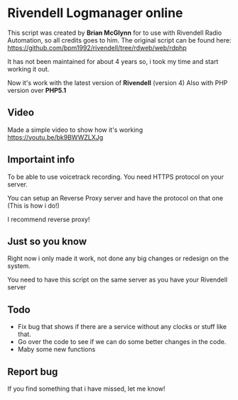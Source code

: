 # Rivendell Logmanager online

This script was created by **Brian McGlynn** for to use with Rivendell Radio Automation, so all credits goes to him.
The original script can be found here: https://github.com/bpm1992/rivendell/tree/rdweb/web/rdphp

It has not been maintained for about 4 years so, i took my time and start working it out.

Now it's work with the latest version of **Rivendell** (version 4)
Also with PHP version over **PHP5.1**

## Video
Made a simple video to show how it's working
https://youtu.be/bk9BWWZLXJg

## Importaint info
To be able to use voicetrack recording. You need HTTPS protocol on your server.

You can setup an Reverse Proxy server and have the protocol on that one (This is how i do!)

I recommend reverse proxy!

## Just so you know
Right now i only made it work, not done any big changes or redesign on the system.

You need to have this script on the same server as you have your Rivendell server

## Todo
* Fix bug that shows if there are a service without any clocks or stuff like that.
* Go over the code to see if we can do some better changes in the code.
* Maby some new functions

## Report bug
If you find something that i have missed, let me know!
